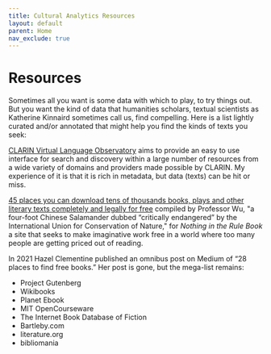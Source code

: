 ```yaml
---
title: Cultural Analytics Resources
layout: default
parent: Home
nav_exclude: true
---
```


# Resources

Sometimes all you want is some data with which to play, to try things out. But you want the kind of data that humanities scholars, textual scientists as Katherine Kinnaird sometimes call us, find compelling. Here is a list lightly curated and/or annotated that might help you find the kinds of texts you seek:

[CLARIN Virtual Language Observatory](https://vlo.clarin.eu/) aims to provide an easy to use interface for search and discovery within a large number of resources from a wide variety of domains and providers made possible by CLARIN. My experience of it is that it is rich in metadata, but data (texts) can be hit or miss.

[45 places you can download tens of thousands books, plays and other literary texts completely and legally for free](https://nothingintherulebook.com/2017/01/10/55-places-you-can-download-tens-of-thousands-books-plays-and-other-literary-texts-completely-legally-for-free/) compiled by Professor Wu, "a four-foot Chinese Salamander dubbed “critically endangered” by the International Union for Conservation of Nature," for _Nothing in the Rule Book_ a site that seeks to make imaginative work free in a world where too many people are getting priced out of reading.

In 2021 Hazel Clementine published an omnibus post on Medium of “28 places to find free books.” Her post is gone, but the mega-list remains: 

- Project Gutenberg
- Wikibooks
- Planet Ebook
- MIT OpenCourseware
- The Internet Book Database of Fiction
- Bartleby.com
- literature.org
- bibliomania

